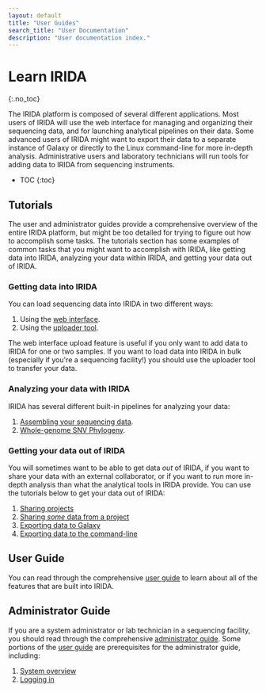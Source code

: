 ```yaml
---
layout: default
title: "User Guides"
search_title: "User Documentation"
description: "User documentation index."
---
```


Learn IRIDA
===========
{:.no_toc}

The IRIDA platform is composed of several different applications. Most users of IRIDA will use the web interface for managing and organizing their sequencing data, and for launching analytical pipelines on their data. Some advanced users of IRIDA might want to export their data to a separate instance of Galaxy or directly to the Linux command-line for more in-depth analysis. Administrative users and laboratory technicians will run tools for adding data to IRIDA from sequencing instruments.

* TOC
{:toc}

Tutorials
---------

The user and administrator guides provide a comprehensive overview of the entire IRIDA platform, but might be too detailed for trying to figure out how to accomplish some tasks. The tutorials section has some examples of common tasks that you might want to accomplish with IRIDA, like getting data into IRIDA, analyzing your data within IRIDA, and getting your data out of IRIDA.

### Getting data into IRIDA

You can load sequencing data into IRIDA in two different ways:

1. Using the [web interface][web-upload].
2. Using the [uploader tool][uploader-tool].

The web interface upload feature is useful if you only want to add data to IRIDA for one or two samples. If you want to load data into IRIDA in bulk (especially if you're a sequencing facility!) you should use the uploader tool to transfer your data.

### Analyzing your data with IRIDA

IRIDA has several different built-in pipelines for analyzing your data:

1. [Assembling your sequencing data][assembly].
2. [Whole-genome SNV Phylogeny][snvphyl].

### Getting your data out of IRIDA

You will sometimes want to be able to get data *out* of IRIDA, if you want to share your data with an external collaborator, or if you want to run more in-depth analysis than what the analytical tools in IRIDA provide. You can use the tutorials below to get your data out of IRIDA:

1. [Sharing projects][sharing]
2. [Sharing *some* data from a project][sharing-some]
3. [Exporting data to Galaxy][export-to-galaxy]
4. [Exporting data to the command-line][export-to-command-line]


User Guide
----------

You can read through the comprehensive [user guide][user] to learn about all of the features that are built into IRIDA.

Administrator Guide
-------------------

If you are a system administrator or lab technician in a sequencing facility, you should read through the comprehensive [administrator guide][admin]. Some portions of the [user guide][user] are prerequisites for the administrator guide, including:

1. [System overview][system-overview]
2. [Logging in][logging-in]


[user]: user/
[admin]: administrator/
[web-upload]: tutorials/web-upload/
[uploader-tool]: tutorials/uploader-tool/
[assembly]: tutorials/assembly/
[snvphyl]: tutorials/snvphyl/
[sharing]: tutorials/sharing/
[sharing-some]: tutorials/sharing-some/
[export-to-galaxy]: tutorials/export-to-galaxy/
[export-to-command-line]: tutorials/export-to-command-line/
[system-overview]: user/system-overview/
[logging-in]: user/login/
